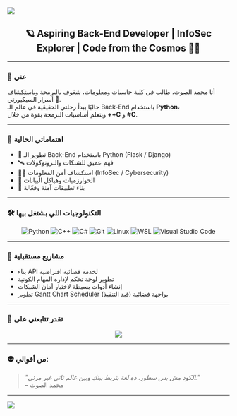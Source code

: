 <img src="https://capsule-render.vercel.app/api?type=wave&color=0:0f0c29,100:302b63&height=200&section=header&text=محمد%20الصوت🚀&fontSize=50&fontColor=ffffff" />

<h2 align="center">🪐 Aspiring Back-End Developer | InfoSec Explorer | Code from the Cosmos 👨‍🚀</h2>

---

### 👋 عني

أنا محمد الصوت، طالب في كلية حاسبات ومعلومات، شغوف بالبرمجة وباستكشاف أسرار السيكيورتي 🌌.  
حاليًا ببدأ رحلتي الحقيقية في عالم الـ Back-End باستخدام **Python**،  
وبتعلم أساسيات البرمجة بقوة من خلال **++C** و **#C**.

---

### 🧠 اهتماماتي الحالية
- 🚀 تطوير الـ Back-End باستخدام Python (Flask / Django)
- 🛰️ فهم عميق للشبكات والبروتوكولات
- 👨‍💻 استكشاف أمن المعلومات (InfoSec / Cybersecurity)
- 💾 الخوارزميات وهياكل البيانات
- 🔐 بناء تطبيقات آمنة وفعّالة

---

### 🛠️ التكنولوجيات اللي بشتغل بيها

<p align="center">
  <img alt="Python" src="https://img.shields.io/badge/-Python-3776AB?style=flat-square&logo=python&logoColor=white" />
  <img alt="C++" src="https://img.shields.io/badge/-C++-00599C?style=flat-square&logo=c%2B%2B&logoColor=white" />
  <img alt="C#" src="https://img.shields.io/badge/-CSharp-68217A?style=flat-square&logo=csharp&logoColor=white" />
  <img alt="Git" src="https://img.shields.io/badge/-Git-F05032?style=flat-square&logo=git&logoColor=white" />
  <img alt="Linux" src="https://img.shields.io/badge/-Linux-FCC624?style=flat-square&logo=linux&logoColor=black" />
  <img alt="WSL" src="https://img.shields.io/badge/-WSL-4D4D4D?style=flat-square&logo=windows&logoColor=white" />
  <img alt="Visual Studio Code" src="https://img.shields.io/badge/-VSCode-007ACC?style=flat-square&logo=visual-studio-code&logoColor=white" />
</p>

---

### 🌌 مشاريع مستقبلية
- بناء API لخدمة فضائية افتراضية
- تطوير لوحة تحكم لإدارة المهام الكونية
- إنشاء أدوات بسيطة لاختبار أمان الشبكات
- تطوير Gantt Chart Scheduler بواجهة فضائية (قيد التنفيذ)

---

### 📡 تقدر تتابعني على

<p align="center">
  <a href="https://github.com/elsout"><img src="https://img.shields.io/badge/GitHub-000?style=for-the-badge&logo=github&logoColor=white" /></a>
  <!-- لو عندك LinkedIn أو Email ضيفه هنا -->
</p>

---

### 👽 من أقوالي:

> *"الكود مش بس سطور، ده لغة بتربط بينك وبين عالم تاني غير مرئي."*  
> – محمد الصوت

---

<img src="https://capsule-render.vercel.app/api?type=wave&color=0:302b63,100:0f0c29&height=150&section=footer" />
